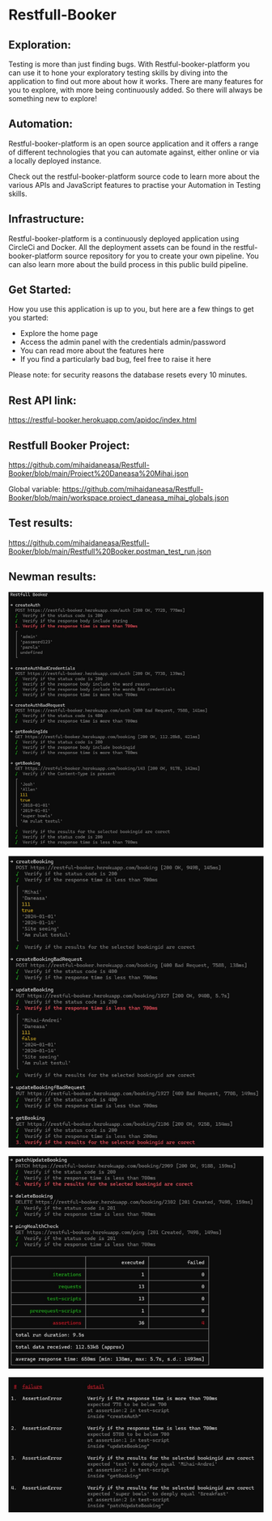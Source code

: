# Restfull-Booker

## Exploration: 
Testing is more than just finding bugs. With Restful-booker-platform you can use it to hone your exploratory testing skills by diving into the application to find out more about how it works. There are many features for you to explore, with more being continuously added. So there will always be something new to explore!

## Automation: 
Restful-booker-platform is an open source application and it offers a range of different technologies that you can automate against, either online or via a locally deployed instance.

Check out the restful-booker-platform source code to learn more about the various APIs and JavaScript features to practise your Automation in Testing skills.

## Infrastructure:
Restful-booker-platform is a continuously deployed application using CircleCi and Docker. All the deployment assets can be found in the restful-booker-platform source repository for you to create your own pipeline. You can also learn more about the build process in this public build pipeline.

## Get Started: 
How you use this application is up to you, but here are a few things to get you started:
- Explore the home page
- Access the admin panel with the credentials admin/password
- You can read more about the features here
- If you find a particularly bad bug, feel free to raise it here
  
Please note: for security reasons the database resets every 10 minutes.

## Rest API link:
https://restful-booker.herokuapp.com/apidoc/index.html

## Restfull Booker Project:
https://github.com/mihaidaneasa/Restfull-Booker/blob/main/Proiect%20Daneasa%20Mihai.json

Global variable: 
https://github.com/mihaidaneasa/Restfull-Booker/blob/main/workspace.proiect_daneasa_mihai_globals.json

## Test results:
https://github.com/mihaidaneasa/Restfull-Booker/blob/main/Restfull%20Booker.postman_test_run.json

## Newman results:

![Imagine 1](https://github.com/mihaidaneasa/Restfull-Booker/blob/main/Newman%201.jpg)

![Imagine 2](https://github.com/mihaidaneasa/Restfull-Booker/blob/main/Newman%202.jpg)

![Imagine 3](https://github.com/mihaidaneasa/Restfull-Booker/blob/main/Newman%203.jpg)

![Imagine 4](https://github.com/mihaidaneasa/Restfull-Booker/blob/main/Newman%204.jpg)
